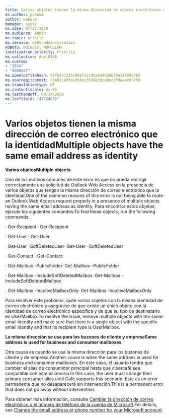 ```yaml
---
title: Varios objetos tienen la misma dirección de correo electrónico que la identidad
ms.author: pebaum
author: pebaum
manager: scotv
ms.date: 07/27/2020
ms.audience: Admin
ms.topic: article
ms.service: o365-administration
ROBOTS: NOINDEX, NOFOLLOW
localization_priority: Priority
ms.collection: Adm_O365
ms.custom:
- "1834"
- "9000247"
ms.openlocfilehash: 05fb43133bc68b71ccdbab44d28679a1f659e762
ms.sourcegitcommit: c6692ce0fa1358ec3529e59ca0ecdfdea4cdc759
ms.translationtype: HT
ms.contentlocale: es-ES
ms.lasthandoff: 09/14/2020
ms.locfileid: "47724632"
---
```

# <a name="multiple-objects-have-the-same-email-address-as-identity"></a><span data-ttu-id="b78b4-102">Varios objetos tienen la misma dirección de correo electrónico que la identidad</span><span class="sxs-lookup"><span data-stu-id="b78b4-102">Multiple objects have the same email address as identity</span></span>

<span data-ttu-id="b78b4-103">**Varios objetos**</span><span class="sxs-lookup"><span data-stu-id="b78b4-103">**Multiple objects**</span></span>

<span data-ttu-id="b78b4-104">Uno de los motivos comunes de este error es que no pueda redirigir correctamente una solicitud de Outlook Web Access en la presencia de varios objetos que tengan la misma dirección de correo electrónico que la identidad.</span><span class="sxs-lookup"><span data-stu-id="b78b4-104">One of the common reasons of this error is not being able to route an Outlook Web Access request properly in a presence of multiple objects having the same email address as identity.</span></span> <span data-ttu-id="b78b4-105">Para encontrar estos objetos, ejecute los siguientes comandos:</span><span class="sxs-lookup"><span data-stu-id="b78b4-105">To find these objects, run the following commands:</span></span>

<span data-ttu-id="b78b4-106">· Get-Recipient <email address></span><span class="sxs-lookup"><span data-stu-id="b78b4-106">· Get-Recipient <email address></span></span>

<span data-ttu-id="b78b4-107">· Get-User <email address></span><span class="sxs-lookup"><span data-stu-id="b78b4-107">· Get-User <email address></span></span>

<span data-ttu-id="b78b4-108">· Get-User <email address> -SoftDeletedUser</span><span class="sxs-lookup"><span data-stu-id="b78b4-108">· Get-User <email address> -SoftDeletedUser</span></span>

<span data-ttu-id="b78b4-109">· Get-Contact <email address></span><span class="sxs-lookup"><span data-stu-id="b78b4-109">· Get-Contact <email address></span></span>

<span data-ttu-id="b78b4-110">· Get-Mailbox <email address> -PublicFolder</span><span class="sxs-lookup"><span data-stu-id="b78b4-110">· Get-Mailbox <email address> -PublicFolder</span></span>

<span data-ttu-id="b78b4-111">· Get-Mailbox <email address> -IncludeSoftDeletedMailbox</span><span class="sxs-lookup"><span data-stu-id="b78b4-111">· Get-Mailbox <email address> -IncludeSoftDeletedMailbox</span></span>

<span data-ttu-id="b78b4-112">· Get-Mailbox <email address> -InactiveMailboxOnly</span><span class="sxs-lookup"><span data-stu-id="b78b4-112">· Get-Mailbox <email address> -InactiveMailboxOnly</span></span>

<span data-ttu-id="b78b4-113">Para resolver este problema, quite varios objetos con la misma identidad de correo electrónico y asegúrese de que existe un único objeto con la identidad de correo electrónico específica y de que su tipo de destinatario es UserMailbox.</span><span class="sxs-lookup"><span data-stu-id="b78b4-113">To resolve the issue, remove multiple objects with the same email identity and make sure that there is a single object with the specific email identity and that its recipient type is UserMailbox.</span></span>

<span data-ttu-id="b78b4-114">**La misma dirección se usa para los buzones de cliente y empresa**</span><span class="sxs-lookup"><span data-stu-id="b78b4-114">**Same address is used for business and consumer mailboxes**</span></span>

<span data-ttu-id="b78b4-115">Otra causa es cuando se usa la misma dirección para los buzones de cliente y de empresa.</span><span class="sxs-lookup"><span data-stu-id="b78b4-115">Another cause is when the same address is used for business and consumer mailboxes.</span></span> <span data-ttu-id="b78b4-116">En este caso, el usuario tendrá que cambiar el alias de consumidor principal hasta que cibercafé sea compatible con este escenario.</span><span class="sxs-lookup"><span data-stu-id="b78b4-116">In this case, the user must change their primary consumer alias until Cafe supports this scenario.</span></span> <span data-ttu-id="b78b4-117">Este es un error permanente que no desaparecerá sin intervención.</span><span class="sxs-lookup"><span data-stu-id="b78b4-117">This is a permanent error that does not go away without intervention.</span></span>

<span data-ttu-id="b78b4-118">Para obtener más información, consulte [Cambiar la dirección de correo electrónico o el número de teléfono de la cuenta de Microsoft](https://support.microsoft.com/help/11545/microsoft-account-rename-your-personal-account).</span><span class="sxs-lookup"><span data-stu-id="b78b4-118">For details, see [Change the email address or phone number for your Microsoft account](https://support.microsoft.com/help/11545/microsoft-account-rename-your-personal-account).</span></span>